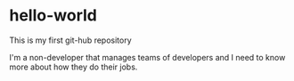 # hello-world
This is my first git-hub repository

I'm a non-developer that manages teams of developers and I need to know more about how they do their jobs.
